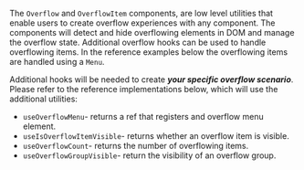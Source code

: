 The `Overflow` and `OverflowItem` components, are low level utilities that enable users to create overflow
experiences with any component. The components will detect and hide overflowing elements in DOM and manage
the overflow state. Additional overflow hooks can be used to handle overflowing items. In the reference
examples below the overflowing items are handled using a `Menu`.

Additional hooks will be needed to create _**your specific overflow scenario**_. Please refer to the reference implementations
below, which will use the additional utilities:

- `useOverflowMenu`- returns a ref that registers and overflow menu element.
- `useIsOverflowItemVisible`- returns whether an overflow item is visible.
- `useOverflowCount`- returns the number of overflowing items.
- `useOverflowGroupVisible`- return the visibility of an overflow group.
